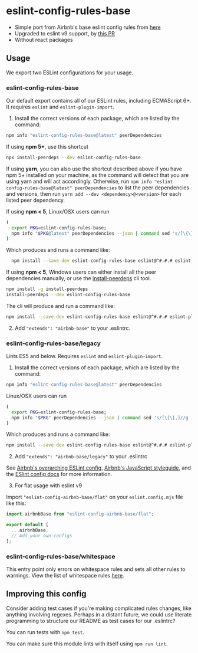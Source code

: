 # eslint-config-rules-base

* Simple port from Airbnb's base eslint config rules from [here](https://github.com/airbnb/javascript/tree/master/packages/eslint-config-rules-base)
* Upgraded to eslint v9 support, by [this PR](https://github.com/airbnb/javascript/pull/3061/files#diff-1a0e408629173016fd2c9cc2f0635c8d0e3f57d9cec29351ae1a646ec79a1379)
* Without react packages

## Usage

We export two ESLint configurations for your usage.

### eslint-config-rules-base

Our default export contains all of our ESLint rules, including ECMAScript 6+. It requires `eslint` and `eslint-plugin-import`.

1. Install the correct versions of each package, which are listed by the command:

  ```sh
  npm info "eslint-config-rules-base@latest" peerDependencies
  ```

  If using **npm 5+**, use this shortcut

  ```sh
  npx install-peerdeps --dev eslint-config-rules-base
  ```

  If using **yarn**, you can also use the shortcut described above if you have npm 5+ installed on your machine, as the command will detect that you are using yarn and will act accordingly.
  Otherwise, run `npm info "eslint-config-rules-base@latest" peerDependencies` to list the peer dependencies and versions, then run `yarn add --dev <dependency>@<version>` for each listed peer dependency.


  If using **npm < 5**, Linux/OSX users can run

  ```sh
  (
    export PKG=eslint-config-rules-base;
    npm info "$PKG@latest" peerDependencies --json | command sed 's/[\{\},]//g ; s/: /@/g' | xargs npm install --save-dev "$PKG@latest"
  )
  ```

  Which produces and runs a command like:

  ```sh
    npm install --save-dev eslint-config-rules-base eslint@^#.#.# eslint-plugin-import@^#.#.#
  ```

  If using **npm < 5**, Windows users can either install all the peer dependencies manually, or use the [install-peerdeps](https://github.com/nathanhleung/install-peerdeps) cli tool.

  ```sh
  npm install -g install-peerdeps
  install-peerdeps --dev eslint-config-rules-base
  ```

  The cli will produce and run a command like:

  ```sh
  npm install --save-dev eslint-config-rules-base eslint@^#.#.# eslint-plugin-import@^#.#.#
  ```

2. Add `"extends": "airbnb-base"` to your .eslintrc.

### eslint-config-rules-base/legacy

Lints ES5 and below. Requires `eslint` and `eslint-plugin-import`.

1. Install the correct versions of each package, which are listed by the command:

  ```sh
  npm info "eslint-config-rules-base@latest" peerDependencies
  ```

  Linux/OSX users can run
  ```sh
  (
    export PKG=eslint-config-rules-base;
    npm info "$PKG" peerDependencies --json | command sed 's/[\{\},]//g ; s/: /@/g' | xargs npm install --save-dev "$PKG"
  )
  ```

  Which produces and runs a command like:

  ```sh
  npm install --save-dev eslint-config-rules-base eslint@^#.#.# eslint-plugin-import@^#.#.#
  ```

2. Add `"extends": "airbnb-base/legacy"` to your .eslintrc

See [Airbnb's overarching ESLint config](https://npmjs.com/eslint-config-airbnb), [Airbnb's JavaScript styleguide](https://github.com/airbnb/javascript), and the [ESlint config docs](https://eslint.org/docs/user-guide/configuring#extending-configuration-files) for more information.

3. For flat usage with eslint v9

Import `"eslint-config-airbnb-base/flat"` on your `eslint.config.mjs` file like this:

  ```javascript
  import airbnbBase from "eslint-config-airbnb-base/flat";

  export default [
    ...airbnbBase,
    // Add your own configs
  ];
  ```

### eslint-config-rules-base/whitespace

This entry point only errors on whitespace rules and sets all other rules to warnings. View the list of whitespace rules [here](https://github.com/airbnb/javascript/blob/master/packages/eslint-config-rules-base/whitespace.js).

## Improving this config

Consider adding test cases if you're making complicated rules changes, like anything involving regexes. Perhaps in a distant future, we could use literate programming to structure our README as test cases for our .eslintrc?

You can run tests with `npm test`.

You can make sure this module lints with itself using `npm run lint`.
